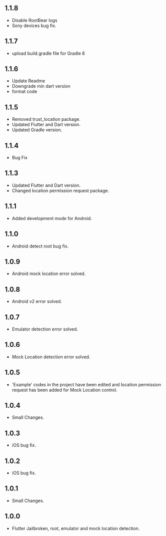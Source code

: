## 1.1.8

* Disable RootBear logs
* Sony devices bug fix.

## 1.1.7

* upload build.gradle file for Gradle 8

## 1.1.6

* Update Readme
* Downgrade min dart version
* format code

## 1.1.5

* Removed trust_location package.
* Updated Flutter and Dart version.
* Updated Gradle version.

## 1.1.4

* Bug Fix

## 1.1.3

* Updated Flutter and Dart version.
* Changed location permission request package.

## 1.1.1

* Added development mode for Android.

## 1.1.0

* Android detect root bug fix.

## 1.0.9

* Android mock location error solved.

## 1.0.8

* Android v2 error solved.

## 1.0.7

* Emulator detection error solved.

## 1.0.6

* Mock Location detection error solved.

## 1.0.5

* 'Example' codes in the project have been edited and location permission request has been added for
  Mock Location control.

## 1.0.4

* Small Changes.

## 1.0.3

* iOS bug fix.

## 1.0.2

* iOS bug fix.

## 1.0.1

* Small Changes.

## 1.0.0

* Flutter Jailbroken, root, emulator and mock location detection.


